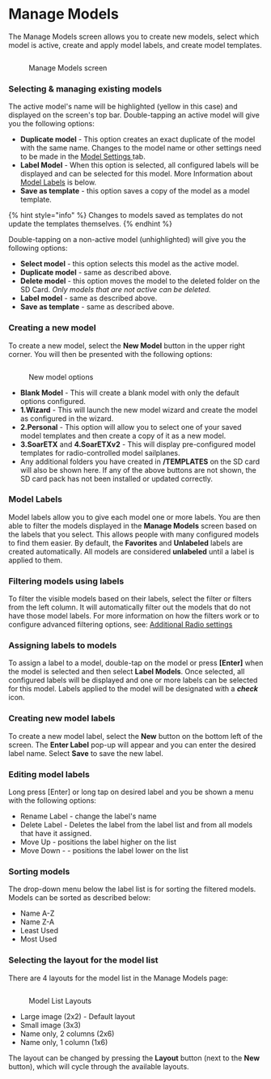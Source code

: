 # Manage Models

The Manage Models screen allows you to create new models, select which model is active, create and apply model labels, and create model templates.

<figure><img src="/.gitbook/assets/ManageModels1.png" alt=""><figcaption><p>Manage Models screen</p></figcaption></figure>

### Selecting & managing existing models&#x20;

The active model's name will be highlighted (yellow in this case) and displayed on the screen's top bar. Double-tapping an active model will give you the following options:

* **Duplicate model** - This option creates an exact duplicate of the model with the same name. Changes to the model name or other settings need to be made in the [Model Settings ](model-settings/)tab.
* **Label Model** - When this option is selected, all configured labels will be displayed and can be selected for this model. More Information about [Model Labels](select-model.md#model-labels) is below.&#x20;
* **Save as template** - this option saves a copy of the model as a model template.

{% hint style="info" %}
Changes to models saved as templates do not update the templates themselves.
{% endhint %}

Double-tapping on a non-active model (unhighlighted) will give you the following options:

* **Select model** - this option selects this model as the active model.
* **Duplicate model** - same as described above.
* **Delete model** - this option moves the model to the deleted folder on the SD Card. _Only models that are not active can be deleted._
* **Label model** - same as described above.
* **Save as template** - same as described above.

### Creating a new model

To create a new model, select the **New Model** button in the upper right corner. You will then be presented with the following options:&#x20;

<figure><img src="/.gitbook/assets/screenshot_tx16s_24-05-13_09-10-02.png" alt=""><figcaption><p>New model options</p></figcaption></figure>

* **Blank Model** - This will create a blank model with only the default options configured.
* **1.Wizard** - This will launch the new model wizard and create the model as configured in the wizard.&#x20;
* **2.Personal** - This option will allow you to select one of your saved model templates and then create a copy of it as a new model.
* **3.SoarETX** and **4.SoarETXv2** - This will display pre-configured model templates for radio-controlled model sailplanes.
* Any additional folders you have created in **/TEMPLATES** on the SD card will also be shown here. If any of the above buttons are not shown, the SD card pack has not been installed or updated correctly.&#x20;



### Model Labels

Model labels allow you to give each model one or more labels. You are then able to filter the models displayed in the **Manage Models** screen based on the labels that you select. This allows people with many configured models to find them easier.  By default, the **Favorites** and **Unlabeled** labels are created automatically. All models are considered **unlabeled** until a label is applied to them.

### Filtering models using labels

To filter the visible models based on their labels, select the filter or filters from the left column. It will automatically filter out the models that do not have those model labels. For more information on how the filters work or to configure advanced filtering options, see: [Additional Radio settings](radio-settings/radio-setup/additional-radio-settings.md)

### Assigning labels to models

To assign a label to a model, double-tap on the model or press **\[Enter]** when the model is selected and then select **Label Models**. Once selected, all configured labels will be displayed and one or more labels can be selected for this model. Labels applied to the model will be designated with a _**check**_ icon.

### Creating new model labels

To create a new model label, select the **New** button on the bottom left of the screen. The **Enter Label** pop-up will appear and you can enter the desired label name. Select **Save** to save the new label.

### Editing model labels

Long press \[Enter] or long tap on desired label and you be shown a menu with the following options:

* Rename Label - change the label's name
* Delete Label - Deletes the label from the label list and from all models that have it assigned.&#x20;
* Move Up - positions the label higher on the list&#x20;
* Move Down - - positions the label lower on the list

### Sorting models

The drop-down menu below the label list is for sorting the filtered models. Models can be sorted as described below:

* Name A-Z
* Name Z-A
* Least Used
* Most Used

### Selecting the layout for the model list

There are 4 layouts for the model list in the Manage Models page:

<figure><img src="/.gitbook/assets/MMLayouts.png" alt=""><figcaption><p>Model List Layouts</p></figcaption></figure>

* Large image (2x2) - Default layout
* Small image (3x3)
* Name only, 2 columns (2x6)
* Name only, 1 column (1x6)

The layout can be changed by pressing the **Layout** button (next to the **New** button), which will cycle through the available layouts.
